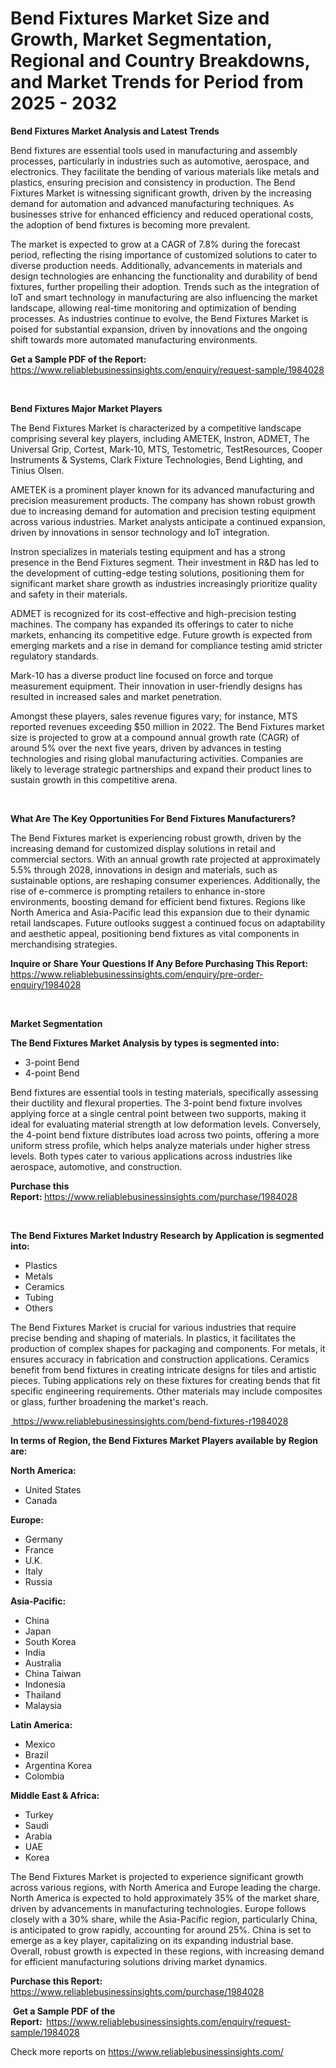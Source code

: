 <p><h1>Bend Fixtures Market Size and Growth, Market Segmentation, Regional and Country Breakdowns, and Market Trends for Period from 2025 -  2032</h1></p><p><strong>Bend Fixtures Market Analysis and Latest Trends</strong></p>
<p><p>Bend fixtures are essential tools used in manufacturing and assembly processes, particularly in industries such as automotive, aerospace, and electronics. They facilitate the bending of various materials like metals and plastics, ensuring precision and consistency in production. The Bend Fixtures Market is witnessing significant growth, driven by the increasing demand for automation and advanced manufacturing techniques. As businesses strive for enhanced efficiency and reduced operational costs, the adoption of bend fixtures is becoming more prevalent.</p><p>The market is expected to grow at a CAGR of 7.8% during the forecast period, reflecting the rising importance of customized solutions to cater to diverse production needs. Additionally, advancements in materials and design technologies are enhancing the functionality and durability of bend fixtures, further propelling their adoption. Trends such as the integration of IoT and smart technology in manufacturing are also influencing the market landscape, allowing real-time monitoring and optimization of bending processes. As industries continue to evolve, the Bend Fixtures Market is poised for substantial expansion, driven by innovations and the ongoing shift towards more automated manufacturing environments.</p></p>
<p><strong>Get a Sample PDF of the Report:&nbsp;</strong> <a href="https://www.reliablebusinessinsights.com/enquiry/request-sample/1984028?utm_campaign=2731&utm_medium=2&utm_source=Github&utm_content=ia&utm_term=08042025&utm_id=bend-fixtures">https://www.reliablebusinessinsights.com/enquiry/request-sample/1984028</a></p>
<p>&nbsp;</p>
<p><strong>Bend Fixtures Major Market Players</strong></p>
<p><p>The Bend Fixtures Market is characterized by a competitive landscape comprising several key players, including AMETEK, Instron, ADMET, The Universal Grip, Cortest, Mark-10, MTS, Testometric, TestResources, Cooper Instruments & Systems, Clark Fixture Technologies, Bend Lighting, and Tinius Olsen. </p><p>AMETEK is a prominent player known for its advanced manufacturing and precision measurement products. The company has shown robust growth due to increasing demand for automation and precision testing equipment across various industries. Market analysts anticipate a continued expansion, driven by innovations in sensor technology and IoT integration.</p><p>Instron specializes in materials testing equipment and has a strong presence in the Bend Fixtures segment. Their investment in R&D has led to the development of cutting-edge testing solutions, positioning them for significant market share growth as industries increasingly prioritize quality and safety in their materials.</p><p>ADMET is recognized for its cost-effective and high-precision testing machines. The company has expanded its offerings to cater to niche markets, enhancing its competitive edge. Future growth is expected from emerging markets and a rise in demand for compliance testing amid stricter regulatory standards.</p><p>Mark-10 has a diverse product line focused on force and torque measurement equipment. Their innovation in user-friendly designs has resulted in increased sales and market penetration. </p><p>Amongst these players, sales revenue figures vary; for instance, MTS reported revenues exceeding $50 million in 2022. The Bend Fixtures market size is projected to grow at a compound annual growth rate (CAGR) of around 5% over the next five years, driven by advances in testing technologies and rising global manufacturing activities. Companies are likely to leverage strategic partnerships and expand their product lines to sustain growth in this competitive arena.</p></p>
<p>&nbsp;</p>
<p><strong>What Are The Key Opportunities For Bend Fixtures Manufacturers?</strong></p>
<p><p>The Bend Fixtures market is experiencing robust growth, driven by the increasing demand for customized display solutions in retail and commercial sectors. With an annual growth rate projected at approximately 5.5% through 2028, innovations in design and materials, such as sustainable options, are reshaping consumer experiences. Additionally, the rise of e-commerce is prompting retailers to enhance in-store environments, boosting demand for efficient bend fixtures. Regions like North America and Asia-Pacific lead this expansion due to their dynamic retail landscapes. Future outlooks suggest a continued focus on adaptability and aesthetic appeal, positioning bend fixtures as vital components in merchandising strategies.</p></p>
<p><strong>Inquire or Share Your Questions If Any Before Purchasing This Report:</strong> <a href="https://www.reliablebusinessinsights.com/enquiry/pre-order-enquiry/1984028?utm_campaign=2731&utm_medium=2&utm_source=Github&utm_content=ia&utm_term=08042025&utm_id=bend-fixtures">https://www.reliablebusinessinsights.com/enquiry/pre-order-enquiry/1984028</a></p>
<p>&nbsp;</p>
<p><strong>Market Segmentation</strong></p>
<p><strong>The Bend Fixtures Market Analysis by types is segmented into:</strong></p>
<p><ul><li>3-point Bend</li><li>4-point Bend</li></ul></p>
<p><p>Bend fixtures are essential tools in testing materials, specifically assessing their ductility and flexural properties. The 3-point bend fixture involves applying force at a single central point between two supports, making it ideal for evaluating material strength at low deformation levels. Conversely, the 4-point bend fixture distributes load across two points, offering a more uniform stress profile, which helps analyze materials under higher stress levels. Both types cater to various applications across industries like aerospace, automotive, and construction.</p></p>
<p><strong>Purchase this Report:&nbsp;</strong><a href="https://www.reliablebusinessinsights.com/purchase/1984028?utm_campaign=2731&utm_medium=2&utm_source=Github&utm_content=ia&utm_term=08042025&utm_id=bend-fixtures">https://www.reliablebusinessinsights.com/purchase/1984028</a></p>
<p>&nbsp;</p>
<p><strong>The Bend Fixtures Market Industry Research by Application is segmented into:</strong></p>
<p><ul><li>Plastics</li><li>Metals</li><li>Ceramics</li><li>Tubing</li><li>Others</li></ul></p>
<p><p>The Bend Fixtures Market is crucial for various industries that require precise bending and shaping of materials. In plastics, it facilitates the production of complex shapes for packaging and components. For metals, it ensures accuracy in fabrication and construction applications. Ceramics benefit from bend fixtures in creating intricate designs for tiles and artistic pieces. Tubing applications rely on these fixtures for creating bends that fit specific engineering requirements. Other materials may include composites or glass, further broadening the market's reach.</p></p>
<p><a href="https://www.reliablebusinessinsights.com/bend-fixtures-r1984028?utm_campaign=2731&utm_medium=2&utm_source=Github&utm_content=ia&utm_term=08042025&utm_id=bend-fixtures">&nbsp;https://www.reliablebusinessinsights.com/bend-fixtures-r1984028</a></p>
<p><strong>In terms of Region, the Bend Fixtures Market Players available by Region are:</strong></p>
<p>
    <p> <strong> North America: </strong>
        <ul>
            <li>United States</li>
            <li>Canada</li>
        </ul>
        </p> 
    <p> <strong> Europe: </strong>
        <ul>
            <li>Germany</li>
            <li>France</li>
            <li>U.K.</li>
            <li>Italy</li>
            <li>Russia</li>
        </ul>
        </p> 
    <p> <strong> Asia-Pacific: </strong>
        <ul>
            <li>China</li>
            <li>Japan</li>
            <li>South Korea</li>
            <li>India</li>
            <li>Australia</li>
            <li>China Taiwan</li>
            <li>Indonesia</li>
            <li>Thailand</li>
            <li>Malaysia</li>
        </ul>
        </p> 
    <p> <strong> Latin America: </strong>
        <ul>
            <li>Mexico</li>
            <li>Brazil</li>
            <li>Argentina Korea</li>
            <li>Colombia</li>
        </ul>
        </p> 
    <p> <strong> Middle East & Africa: </strong>
        <ul>
            <li>Turkey</li>
            <li>Saudi</li>
            <li>Arabia</li>
            <li>UAE</li>
            <li>Korea</li>
        </ul>
    </p>
    </p>
<p><p>The Bend Fixtures Market is projected to experience significant growth across various regions, with North America and Europe leading the charge. North America is expected to hold approximately 35% of the market share, driven by advancements in manufacturing technologies. Europe follows closely with a 30% share, while the Asia-Pacific region, particularly China, is anticipated to grow rapidly, accounting for around 25%. China is set to emerge as a key player, capitalizing on its expanding industrial base. Overall, robust growth is expected in these regions, with increasing demand for efficient manufacturing solutions driving market dynamics.</p></p>
<p><strong>Purchase this Report: </strong><a href="https://www.reliablebusinessinsights.com/purchase/1984028?utm_campaign=2731&utm_medium=2&utm_source=Github&utm_content=ia&utm_term=08042025&utm_id=bend-fixtures">https://www.reliablebusinessinsights.com/purchase/1984028</a></p>
<p>&nbsp;<strong>Get a Sample PDF of the Report:&nbsp;&nbsp;</strong><a href="https://www.reliablebusinessinsights.com/enquiry/request-sample/1984028?utm_campaign=2731&utm_medium=2&utm_source=Github&utm_content=ia&utm_term=08042025&utm_id=bend-fixtures">https://www.reliablebusinessinsights.com/enquiry/request-sample/1984028</a></p>
<p><strong></strong></p>
<p>Check more reports on <a href="https://www.reliablebusinessinsights.com/?utm_campaign=2731&utm_medium=2&utm_source=Github&utm_content=ia&utm_term=08042025&utm_id=bend-fixtures">https://www.reliablebusinessinsights.com/</a></p>
